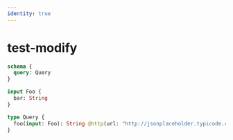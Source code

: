 ```yaml
---
identity: true
---
```


# test-modify

```graphql @schema
schema {
  query: Query
}

input Foo {
  bar: String
}

type Query {
  foo(input: Foo): String @http(url: "http://jsonplaceholder.typicode.com/foo") @modify(name: "data")
}
```
